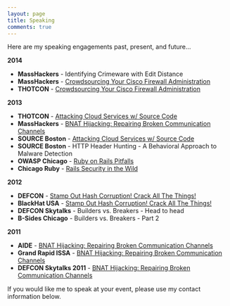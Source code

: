 ```yaml
---
layout: page
title: Speaking
comments: true
---
```


Here are my speaking engagements past, present, and future...

**2014**

- **MassHackers** - Identifying Crimeware with Edit Distance
- **MassHackers** - [Crowdsourcing Your Cisco Firewall Administration](https://speakerdeck.com/claudijd/crowdsourcing-your-cisco-firewall-administration-dot-dot-dot-wat)
- **THOTCON** - [Crowdsourcing Your Cisco Firewall Administration](https://speakerdeck.com/claudijd/crowdsourcing-your-cisco-firewall-administration-dot-dot-dot-wat)

**2013**

- **THOTCON** - [Attacking Cloud Services w/ Source Code](https://speakerdeck.com/claudijd/attacking-cloud-services-with-source-code)
- **MassHackers** - [BNAT Hijacking: Repairing Broken Communication Channels](https://speakerdeck.com/claudijd/bnat-hijacking-repairing-broken-communication-channels)
- **SOURCE Boston**  - [Attacking Cloud Services w/ Source Code](https://speakerdeck.com/claudijd/attacking-cloud-services-with-source-code)
- **SOURCE Boston** - HTTP Header Hunting - A Behavioral Approach to Malware Detection
- **OWASP Chicago** - [Ruby on Rails Pitfalls](https://speakerdeck.com/claudijd/owasp-chicago-ruby-on-rails-pitfalls)
- **Chicago Ruby** - [Rails Security in the Wild](https://speakerdeck.com/claudijd/rails-security-in-the-wild-chicago-ruby)

**2012**

- **DEFCON** - [Stamp Out Hash Corruption! Crack All The Things!](https://speakerdeck.com/claudijd/stamp-out-hash-corruption-crack-all-the-things)
- **BlackHat USA** - [Stamp Out Hash Corruption! Crack All The Things!](https://speakerdeck.com/claudijd/stamp-out-hash-corruption-crack-all-the-things)
- **DEFCON Skytalks** - Builders vs. Breakers - Head to head
- **B-Sides Chicago** - Builders vs. Breakers - Part 2

**2011**

- **AIDE** - [BNAT Hijacking: Repairing Broken Communication Channels](https://speakerdeck.com/claudijd/bnat-hijacking-repairing-broken-communication-channels)
- **Grand Rapid ISSA** - [BNAT Hijacking: Repairing Broken Communication Channels](https://speakerdeck.com/claudijd/bnat-hijacking-repairing-broken-communication-channels)
- **DEFCON Skytalks 2011** - [BNAT Hijacking: Repairing Broken Communication Channels](https://speakerdeck.com/claudijd/bnat-hijacking-repairing-broken-communication-channels)

If you would like me to speak at your event, please use my contact information below.
